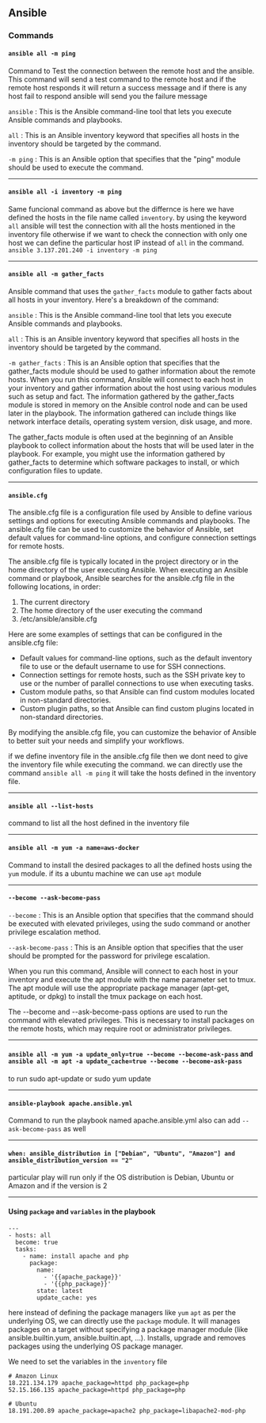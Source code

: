 ## Ansible

### Commands

#### `ansible all -m ping`

Command to Test the connection between the remote host and the ansible. This command will send a test command to the remote host and if the remote host responds it will return a success message and if there is any host fail to respond ansible will send you the failure message

`ansible` : This is the Ansible command-line tool that lets you execute Ansible commands and playbooks.

`all` : This is an Ansible inventory keyword that specifies all hosts in the inventory should be targeted by the command.

`-m ping` : This is an Ansible option that specifies that the "ping" module should be used to execute the command.

---

#### `ansible all -i inventory -m ping`

Same funcional command as above but the differnce is here we have defined the hosts in the file name called `inventory`. by using the keyword `all` ansible will test the connection with all the hosts mentioned in the inventory file otherwise if we want to check the connection with only one host we can define the particular host IP instead of `all` in the command. `ansible 3.137.201.240 -i inventory -m ping`

---

#### `ansible all -m gather_facts`

Ansible command that uses the `gather_facts` module to gather facts about all hosts in your inventory. Here's a breakdown of the command:

`ansible` : This is the Ansible command-line tool that lets you execute Ansible commands and playbooks.

`all` : This is an Ansible inventory keyword that specifies all hosts in the inventory should be targeted by the command.

`-m gather_facts` : This is an Ansible option that specifies that the gather_facts module should be used to gather information about the remote hosts.
When you run this command, Ansible will connect to each host in your inventory and gather information about the host using various modules such as setup and fact. The information gathered by the gather_facts module is stored in memory on the Ansible control node and can be used later in the playbook. The information gathered can include things like network interface details, operating system version, disk usage, and more.

The gather_facts module is often used at the beginning of an Ansible playbook to collect information about the hosts that will be used later in the playbook. For example, you might use the information gathered by gather_facts to determine which software packages to install, or which configuration files to update.

---

#### `ansible.cfg`

The ansible.cfg file is a configuration file used by Ansible to define various settings and options for executing Ansible commands and playbooks. The ansible.cfg file can be used to customize the behavior of Ansible, set default values for command-line options, and configure connection settings for remote hosts.

The ansible.cfg file is typically located in the project directory or in the home directory of the user executing Ansible. When executing an Ansible command or playbook, Ansible searches for the ansible.cfg file in the following locations, in order:

1. The current directory
2. The home directory of the user executing the command
3. /etc/ansible/ansible.cfg

Here are some examples of settings that can be configured in the ansible.cfg file:

- Default values for command-line options, such as the default inventory file to use or the default username to use for SSH connections.
- Connection settings for remote hosts, such as the SSH private key to use or the number of parallel connections to use when executing tasks.
- Custom module paths, so that Ansible can find custom modules located in non-standard directories.
- Custom plugin paths, so that Ansible can find custom plugins located in non-standard directories.

By modifying the ansible.cfg file, you can customize the behavior of Ansible to better suit your needs and simplify your workflows.

if we define inventory file in the ansible.cfg file then we dont need to give the inventory file while executing the command. we can directly use the command `ansible all -m ping` it will take the hosts defined in the inventory file.

---

#### `ansible all --list-hosts`

command to list all the host defined in the inventory file

---

#### `ansible all -m yum -a name=aws-docker`

Command to install the desired packages to all the defined hosts using the `yum` module. if its a ubuntu machine we can use `apt` module

---

#### `--become --ask-become-pass`

`--become` : This is an Ansible option that specifies that the command should be executed with elevated privileges, using the sudo command or another privilege escalation method.

`--ask-become-pass` : This is an Ansible option that specifies that the user should be prompted for the password for privilege escalation.

When you run this command, Ansible will connect to each host in your inventory and execute the apt module with the name parameter set to tmux. The apt module will use the appropriate package manager (apt-get, aptitude, or dpkg) to install the tmux package on each host.

The --become and --ask-become-pass options are used to run the command with elevated privileges. This is necessary to install packages on the remote hosts, which may require root or administrator privileges.

---

#### `ansible all -m yum -a update_only=true --become --become-ask-pass` and `ansible all -m apt -a update_cache=true --become --become-ask-pass`

to run sudo apt-update or sudo yum update

---

#### `ansible-playbook apache.ansible.yml`

Command to run the playbook named apache.ansible.yml also can add `--ask-become-pass` as well

---

#### `when: ansible_distribution in ["Debian", "Ubuntu", "Amazon"] and ansible_distribution_version == "2"`

particular play will run only if the OS distribution is Debian, Ubuntu or Amazon and if the version is 2

---

#### Using `package` and `variables` in the playbook

```
---
- hosts: all
  become: true
  tasks:
    - name: install apache and php
      package:
        name:
          - '{{apache_package}}'
          - '{{php_package}}'
        state: latest
        update_cache: yes

```

here instead of defining the package managers like `yum` `apt` as per the underlying OS, we can directly use the `package` module. It will manages packages on a target without specifying a package manager module (like ansible.builtin.yum, ansible.builtin.apt, …). Installs, upgrade and removes packages using the underlying OS package manager.

We need to set the variables in the `inventory` file

```
# Amazon Linux
18.221.134.179 apache_package=httpd php_package=php
52.15.166.135 apache_package=httpd php_package=php

# Ubuntu
18.191.200.89 apache_package=apache2 php_package=libapache2-mod-php

```
